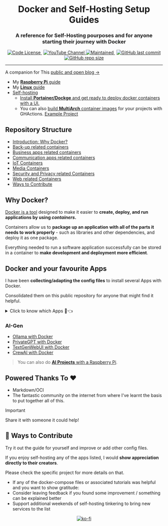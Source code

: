 <div align="center">
  <h1>Docker and Self-Hosting Setup Guides</h1>
</div>

<div align="center">
  <h3>A reference for Self-Hosting pourposes and for anyone starting their journey with Docker</h3>
</div>

<p align="center">
  <a href="https://github.com/JAlcocerT/Docker?tab=MIT-1-ov-file#readme" style="margin-right: 5px;">
    <img alt="Code License" src="https://img.shields.io/badge/License-MIT-blue.svg" />
  </a>
  <a href="https://youtube.com/@JAlcocerTech">
    <img alt="YouTube Channel" src="https://img.shields.io/badge/YouTube-Channel-red" />
  </a>
  <a href="https://GitHub.com/JAlcocerT/Docker/graphs/commit-activity" style="margin-right: 5px;">
    <img alt="Maintained" src="https://img.shields.io/badge/Maintained%3F-yes-green.svg" />
  </a>
  <a href="https://github.com/JAlcocerT/Docker">
    <img alt="GitHub last commit" src="https://img.shields.io/github/last-commit/JAlcocerT/Docker" />
  </a>
  <a href="https://github.com/JAlcocerT/Docker">
    <img alt="GitHub repo size" src="https://img.shields.io/github/repo-size/JAlcocerT/Docker" />
  </a>
</p>


---

A companion for This [public and open blog →](https://jalcocert.github.io/JAlcocerT/blog/)

* My [**Raspberry Pi** guide](https://jalcocert.github.io/RPi/posts/selfhosting-with-docker/)
* My [**Linux** guide](https://jalcocert.github.io/Linux/docs/debian/docker/)
* [Self-hosting](https://jalcocert.github.io/Linux/docs/linux__cloud/selfhosting/)
  * [Install **Portainer/Dockge** and get ready to deploy docker containers with a UI.](https://fossengineer.com/understanding-containers-for-selfhosting/)
  * You can also [build **MultiArch** container images](https://jalcocert.github.io/JAlcocerT/github-actions-use-cases/) for your projects with GHActions. [Example Project](https://github.com/JAlcocerT/Streamlit-MultiChat)

## Repository Structure
  * [Introduction: Why Docker?](#Intro)
  * [Back-up related containers](#Backups)
  * [Business apps related containers](#business)
  * [Communication apps related containers](#communication)
  * [IoT Containers](#iot)
  * [Media Containers](#media)
  * [Security and Privacy related Containers](#security)
  * [Web related Containers](#Web)
  * [Ways to Contribute](#contribute)

## Why Docker?

[Docker is a tool](https://fossengineer.com/docker-first-steps-guide-for-data-analytics/) designed to make it easier to **create, deploy, and run applications by using *containers*.**

Containers allow us to **package up an application with all of the parts it needs to work properly** -  such as libraries and other dependencies, and deploy it as one package.
 
Everything needed to run a software application successfully can be stored in a container to **make development and deployment more efficient**.

## Docker and your favourite Apps

I have been **collecting/adapting the config files** to install several Apps with Docker.

Consolidated them on this public repository for anyone that might find it helpful.

<details>
  <summary>Click to know which Apps 🐋👈</summary>
  &nbsp;

### [Backups:](https://github.com/JAlcocerT/Docker/tree/main/Backups)
  * Duplicati :heavy_check_mark:
  * Filerun :heavy_check_mark:
  * [Nextcloud](https://jalcocert.github.io/JAlcocerT/sync-file-tools/#nextcloud) :heavy_check_mark:
    * [RPI](https://jalcocert.github.io/RPi/posts/selfhosting-nextcloud/) :heavy_check_mark:
  * Photos: 
    * LibrePhotos
    * [Immich](https://github.com/JAlcocerT/Docker/blob/main/Media/Photo/Immich_Docker-Compose.yml)
    * Lychee 
    * Photonix
    * Photoprism
    * [Photoview :page_with_curl:](https://fossengineer.com/selfhosting-Photoview-docker/) :heavy_check_mark: -> file system friendly
    * Piwigo
  * [RClone](https://github.com/JAlcocerT/Docker/blob/main/Backups/rclone_docker-compose.yml) :heavy_check_mark:
  * RSync :heavy_check_mark:
  * [Samba](https://fossengineer.com/selfhosting-samba/) :heavy_check_mark:
  * Syncthing
    
### [Business:](https://github.com/JAlcocerT/Docker/tree/main/Business)
   * ERPs:
      * ERPNext
      * Dolibarr :heavy_check_mark:
      * Odoo (ex- OpenERP) :heavy_check_mark:
    * Invoicing:
      * Crater Invoices
      * Invoice Ninja
      * Solid Invoice (x86 only)
      * [Serverless Invoices and React Invoice Generator](https://fossengineer.com/open-source-invoice-creator/)
    * Management:
       * https://github.com/JAlcocerT/Docker/blob/main/Business/PM/vikunja_docker-compose.yaml :heavy_check_mark:
       * [Leantime](https://fossengineer.com/selfhosting-Leantime-docker/) (x86 & ARM, :heavy_check_mark:)
### [Communication:](https://github.com/JAlcocerT/Docker/tree/main/Communication)
   * Chats:
       * [Matrix with Synapse :page_with_curl:](https://fossengineer.com/selfhosting-matrix-synapse-docker/) :heavy_check_mark:
       * Others: Revolt, RocketChat, Jitsi, Discourse
   * [FreshRSS](https://fossengineer.com/freshrss-docker-setup/) :heavy_check_mark:
### [Dev](https://github.com/JAlcocerT/Docker/tree/main/Dev)
* [WebTops](https://fossengineer.com/selfhosting-webtops-with-docker/)
* [Gitea](https://fossengineer.com/selfhosting-Gitea-docker/) :heavy_check_mark:
* [Gogs](https://fossengineer.com/selfhosting-Gogs-with-Docker/)
* [Gitlab CE](https://fossengineer.com/selfhosting-Gitlab-with-Docker)
* [VSCode Server](https://github.com/JAlcocerT/Docker/blob/main/Dev/vscode-server_Docker-compose.yml) :heavy_check_mark:
* [Jenkins](https://fossengineer.com/selfhosting-jenkins-ci-cd/)
* [Airflow](https://fossengineer.com/selfhosting-airflow-with-docker)
* [OneDev](https://github.com/JAlcocerT/Docker/blob/main/Dev/GIT/OneDev_Docker-compose.yml): includes kanban board
* [SnippetBox](https://github.com/JAlcocerT/Docker/blob/main/Others/snippetbox_docker-compose.yml) :heavy_check_mark:
* [SSGs](https://github.com/JAlcocerT/Docker/tree/main/Web/SSGs)
### [IoT:](https://github.com/JAlcocerT/Docker/tree/main/IoT)
* Automations:
  * Domoticz
  * [Home Assistant](https://jalcocert.github.io/RPi/posts/rpi-iot-dht11-influxdb/#how-can-i-install-home-assistant) :heavy_check_mark:
  * Home Bridge
  * OpenHab
* [Internet speed tracker](https://jalcocert.github.io/RPi/posts/self-internet-monit/#speedtest-tracker) :heavy_check_mark:
* [OpenSpeedTest](https://jalcocert.github.io/RPi/posts/self-internet-monit/#openspeedtest) :heavy_check_mark:
* GPIO
  * TIO: https://github.com/tio/tio
* [BI Tools](https://jalcocert.github.io/JAlcocerT/setup-bi-tools-docker/):
  * [Metabase](https://jalcocert.github.io/RPi/posts/rpi-iot-dht1122-mongo/#metabase)
  * [Apache Superset](https://jalcocert.github.io/RPi/posts/rpi-gps-superset/#apache-superset-setup)
  * [Redash](https://jalcocert.github.io/JAlcocerT/setup-bi-tools-docker/#redash)
  * Grafana
* Dashboards:
  * [NetData](https://fossengineer.com/selfhosting-server-monitoring-with-netdata-and-docker/) :heavy_check_mark:
  * Grafana with Prometheus (internet speed) :heavy_check_mark:
  * Grafana with Prometheus (internet + device with node exporter)
  * EFK stack for logs(Elastic search, Fluentd, Kibana)
  * ELK stack (ES, Logstash, Kibana)
  * GOtify
  * Ntfy (notify)
  * [Uptime Kuma :page_with_curl:](https://fossengineer.com/selfhosting-uptime-Kuma-docker/) :heavy_check_mark:
  * Flame :heavy_check_mark:   
  * Homarr :heavy_check_mark:
  * Dockge :heavy_check_mark:
    
### [Media](https://github.com/JAlcocerT/Docker/tree/main/Media)
* E-Books/Podcasts
  * Calibre :heavy_check_mark:
  * Audiobookshelf :heavy_check_mark:
  * Podgrab :heavy_check_mark:
* [Photos](https://github.com/JAlcocerT/Docker/tree/main/Backups/Photos): 
  * [PiGallery](https://github.com/JAlcocerT/Docker/blob/main/Backups/Photos/PiGallery_docker-compose.yml) :heavy_check_mark: -> Photo location, GPX support & file system friendly friendly (no DB required) :rocket:
* FileSharing
  * Anonupload
  * Picoshare
  * Pingvin
  * [FileBrowser](https://fossengineer.com/selfhosting-filebrowser-docker)
* Entertainment  
  * [Jellyfin](https://jalcocert.github.io/JAlcocerT/media-server-with-open-source/) :heavy_check_mark:
  * Kodi
  * Plex
  * Emby
  * Couchpotato :heavy_check_mark:
  * [Jacket](https://github.com/JAlcocerT/Docker/blob/main/Media/jacket_docker-compose.yml) :heavy_check_mark:
  * Others: Mylar3, Midarr, Readarr
  * [Calibre](https://github.com/JAlcocerT/Docker/blob/main/Media/calibre_docker-compose.yml) :heavy_check_mark:
  * P2P
    * [Transmission](https://fossengineer.com/transmission-with-vpn-torrent/) :heavy_check_mark:
    * rTorrent :heavy_check_mark:
    * [Qbittorrent](https://fossengineer.com/selfhosting-qBittorrent-with-docker-and-VPN) :heavy_check_mark:
    * Radarr :heavy_check_mark:
    * [Sonarr](https://github.com/JAlcocerT/Docker/blob/main/Media/Video/sonarr_docker-compose.yml) :heavy_check_mark:
    * Bazarr :heavy_check_mark:
    * JDownloader :heavy_check_mark:
* ArchiveBox
* [Music](https://github.com/JAlcocerT/Docker/tree/main/Media/Music)
  * [Supysonic](https://github.com/JAlcocerT/Docker/blob/main/Media/Music/supysonic_docker-compose.yml) :heavy_check_mark:
  * [Navidrome](https://github.com/JAlcocerT/Docker/blob/main/Media/Music/Navidrome_Docker-compose.yml) :heavy_check_mark: it has synergy with [youtube-dl](https://jalcocert.github.io/RPi/posts/youtube-video-download/#youtube-dl-material)

### [Security:](https://github.com/JAlcocerT/Docker/tree/main/Security)
* Authelia  
* Blocky
* [Cloudflare - Zero Trust Tunnel :page_with_curl:](https://fossengineer.com/selfhosting-cloudflared-tunnel-docker/) :heavy_check_mark:
* Crowdsec 
* DNS:
  * CoreDNS
  * [Unbound](https://jalcocert.github.io/RPi/posts/selfh-internet-better/#unbound-dns) :heavy_check_mark:
  * [Pihole :page_with_curl:](https://fossengineer.com/selfhosting-PiHole-docker/) :heavy_check_mark: 
  * PiHole + Cloudflare (DNS over HTTPs)      
  * Dynamic DNS
    * DuckDNS :heavy_check_mark:
    * No-IP  
* EndleSSH
* [Fail2ban](https://fossengineer.com/setup-fail2ban-with-docker) 
* LAN:
  * [Watchyourlan](https://fossengineer.com/selfhosting-WatchYourLAN-docker/) :heavy_check_mark:
  * [Wireshark](https://fossengineer.com/setup-wireshark-with-docker/) :heavy_check_mark:
  * Pi-Alert  
* Privacy:
  * [Whoogle :page_with_curl:](https://fossengineer.com/selfhosting-whoogle-docker/) :heavy_check_mark:
  * [SearXNG](https://jalcocert.github.io/RPi/posts/selfh-internet-better/#searxng) :heavy_check_mark:
* Proxies
  * Caddy 
  * [NGINX + SSL + DuckDNS :page_with_curl:](https://fossengineer.com/selfhosting-nginx-proxy-manager-docker/) :heavy_check_mark:
  * NGINX + SSL + Fail2ban
  * NGINX + SSL + Fail2ban + Authelia
  * Traefik
  * Traefik + failban
* VPN's
  * [Gluetun :page_with_curl:](https://fossengineer.com/using-bard-selfhosting-firefox-with-vpn-docker/)
  * [Tailscale](https://jalcocert.github.io/Linux/docs/debian/linux_vpn_setup/)
  * Headscale
  * [Wireguard and wg-easy](https://jalcocert.github.io/JAlcocerT/how-to-use-wg-easy-with-a-vps/) :heavy_check_mark:
* [Watchtower](https://fossengineer.com/setup-watchtower-with-docker/) :heavy_check_mark:
    
###  Others:
* Management:
  * [Focalboard](https://fossengineer.com/focalboard-docker/) :heavy_check_mark:
  * [Logseq](https://fossengineer.com/selfhosting-logseq/)
  * OpenProject
  * [Leantime :page_with_curl:](https://fossengineer.com/selfhosting-Leantime-docker/) :heavy_check_mark:
  * [Timtelite](https://fossengineer.com/selfhosting-timelite-free-tracking-tool-with-docker/)
  * [Trilium](https://fossengineer.com/selfhosting-Trilium-docker/) :heavy_check_mark:
* Youtube
  * MeTube :heavy_check_mark:
* [Grocy](https://github.com/JAlcocerT/Docker/tree/main/Others) :heavy_check_mark:
* [Firefox :page_with_curl:](https://fossengineer.com/using-bard-selfhosting-firefox-with-vpn-docker/)
* Libretranslate
* Design
  * Penpotapp
  * [Drawio](https://fossengineer.com/selfhosting-drawio-with-docker/)
  * Excalidraw

### [Web](https://github.com/JAlcocerT/Docker/tree/main/Web)
* [Analytics](https://github.com/JAlcocerT/Docker/tree/main/Web/Analytics)
  * [Matomo](https://github.com/JAlcocerT/Docker/blob/main/Web/Analytics/matomo_Docker-compose.yml)
  * [Plausible](https://github.com/JAlcocerT/Docker/blob/main/Web/Analytics/plausible_Docker-compose.yml)
  * [Posthog](https://github.com/JAlcocerT/Docker/blob/main/Web/Analytics/Product_analytics/posthog_docker-compose.yml)
  * [Umami](https://fossengineer.com/selfhosting-umami-with-docker/) :heavy_check_mark:
* Comment Engines
  * remark42
* [CMS](https://github.com/JAlcocerT/Docker/tree/main/Web/CMS)
  * [Wordpress :page_with_curl:](https://fossengineer.com/selfhosting-wordpress-docker/) :heavy_check_mark:
  * [Ghost :page_with_curl:](https://fossengineer.com/selfhosting-ghost-docker/)
* [Forms (HTML)](https://jalcocert.github.io/JAlcocerT/blog/dev-forms/#forms)
  * [Drupal](https://github.com/JAlcocerT/Docker/blob/main/Others/drupal_docker-compose.yml)
  * [Forms](https://github.com/JAlcocerT/Docker/tree/main/Web/Forms)
    * [OhMyForm](https://github.com/JAlcocerT/Docker/blob/main/Web/Forms/OhMyForm_Docker-compose.yml)
    * [FormBricks](https://jalcocert.github.io/JAlcocerT/blog/dev-forms/#formbricks)
* Instagram alternatives
  * [Chevereto](https://fossengineer.com/selfhosting-chevereto-docker/)
  * Pixelfed
  * Vero
* Static Web Servers
  * [Apache :page_with_curl:](https://fossengineer.com/Selfhosting-Static-Webs-with-Apache-in-Docker/) 
  * NginX
* [Subscriptions/Newsletters](https://jalcocert.github.io/JAlcocerT/blog/dev-forms/#newsletters)
   * Keila
   * Mailtrain
   * Moodle

**Legend:**
  * :heavy_check_mark: -> Self-hosting instructions available in this repository
  * :page_with_curl: -> Detailed instructions available

</details>

### AI-Gen

* [Ollama with Docker](https://fossengineer.com/selfhosting-llms-ollama/)
* [PrivateGPT with Docker](https://fossengineer.com/selfhosting-local-llms-with-privateGPT/)
* [TextGenWebUI with Docker](https://fossengineer.com/Generative-AI-LLMs-locally-with-cpu/)
* [CrewAI with Docker](https://fossengineer.com/ai-agents-crewai/)

> You can also do [**AI Projects** with a Raspberry Pi](https://jalcocert.github.io/RPi/posts/raspberry-ai-projects/).

## Powered Thanks To :heart:

* Markdown/OCI
* The fantastic community on the internet from where I've learnt the basis to put together all of this.


> [!IMPORTANT]
> Share it with someone it could help!

## :loudspeaker: Ways to Contribute 

Try it out the guide for yourself and improve or add other config files.

If you enjoy self-hosting any of the apps listed, I would **show appreciation directly to their creators**. 

Please check the specific project for more details on that.

* If any of the docker-compose files or associated tutorials was helpful and you want to show gratitude:
 * Consider leaving feedback if you found some improvement / something can be explained better
 * Support additional weekends of self-hosting tinkering to bring new services to the list

<p align="center">
  <a href="https://ko-fi.com/Z8Z1QPGUM">
    <img src="https://ko-fi.com/img/githubbutton_sm.svg" alt="ko-fi" />
  </a>
</p>
